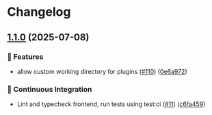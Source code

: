 # Changelog

## [1.1.0](https://github.com/grafana/plugin-ci-workflows/compare/plugins-frontend/v1.0.0...plugins-frontend/v1.1.0) (2025-07-08)


### 🎉 Features

* allow custom working directory for plugins ([#110](https://github.com/grafana/plugin-ci-workflows/issues/110)) ([0e6a972](https://github.com/grafana/plugin-ci-workflows/commit/0e6a972a3dde0c1a7a50deabaa3e4fa29f353aa1))


### 🤖 Continuous Integration

* Lint and typecheck frontend, run tests using test:ci ([#11](https://github.com/grafana/plugin-ci-workflows/issues/11)) ([c6fa459](https://github.com/grafana/plugin-ci-workflows/commit/c6fa459df1a59e805e9f9dfe3816e191c9e7712d))
